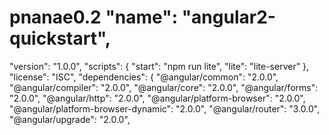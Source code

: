 # pnanae0.2 "name": "angular2-quickstart",
  "version": "1.0.0",
  "scripts": {
    "start": "npm run lite",
    "lite": "lite-server"
  },
  "license": "ISC",
  "dependencies": {
    "@angular/common": "2.0.0",
    "@angular/compiler": "2.0.0",
    "@angular/core": "2.0.0",
    "@angular/forms": "2.0.0",
    "@angular/http": "2.0.0",
    "@angular/platform-browser": "2.0.0",
    "@angular/platform-browser-dynamic": "2.0.0",
    "@angular/router": "3.0.0",
    "@angular/upgrade": "2.0.0",

